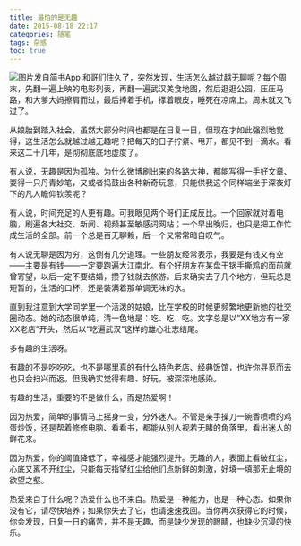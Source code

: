 ```yaml
---
title: 最怕的是无趣
date: 2015-08-18 22:17
categories: 随笔
tags: 杂感
toc: true
---
```

![图片发自简书App](http://upload-images.jianshu.io/upload_images/29336-fa3889556b041194.jpg)
和哥们住久了，突然发现，生活怎么越过越无聊呢？每个周末，先翻一遍上映的电影列表，再翻一遍武汉美食地图，然后逛逛公园，压压马路，和大爹大妈擦肩而过，最后捧着手机，撑着眼皮，睡死在凉席上。周末就又飞过了。

从娘胎到踏入社会，虽然大部分时间也都是在日复一日，但现在才如此强烈地觉得，这生活怎么就越过越无趣呢？把每天的日子拧紧、甩开，都见不到一滴水。看来这二十几年，是彻彻底底地虚度了。

有人说，无趣是因为孤独。为什么微博刷出来的各路大神，都能写得一手好文章、耍得一只丹青妙笔，又或者捣鼓出各种新奇玩意，只能供我这个同样端坐于深夜灯下的凡人瞻仰钦羡呢？

有人说，时间充足的人更有趣。可我眼见两个哥们正成反比。一个回家就对着电脑，刷遍各大社交、新闻、视频甚至敏感词网站；一个早出晚归，也只是把工作忙成生活的全部。前一个总是百无聊赖，后一个又常常暗自叹气。

有人说无聊是因为穷，这倒有几分道理。一些朋友经常表示，我要是有钱又有空——主要是有钱——一定要跑遍大江南北。有个好朋友在某盘干锅手撕鸡的面前就曾寄望，以后一定不要结婚，攒了钱就去旅游。后来确实去了几个地方，但玩总是短暂的，生活的口杯，还是装满着那单调无味的水。

直到我注意到大学同学里一个活泼的姑娘，比在学校的时候更频繁地更新她的社交圈动态。她的动态很单纯，清一色地是：吃、吃、吃。文字总是以“XX地方有一家XX老店”开头，然后以“吃遍武汉”这样的雄心壮志结尾。

多有趣的生活呀。

有趣的不是吃吃吃，也不是哪里真的有什么特色老店、经典饭馆，也许你寻觅而去也只会扫兴而返。但我确实觉得有趣、好玩，被深深地感染。

有趣的生活，重要的不是做什么，而是热爱啊！

因为热爱，简单的事情马上摇身一变，分外迷人。不管是亲手操刀一碗香喷喷的鸡蛋炒饭，还是帮着修修电脑、看看书，都能从别人视若无睹的角落里，看出迷人的鲜花来。

因为热爱，你的阈值降低了，幸福感才能强烈提升。无趣的人，表面上看破红尘，心底又离不开红尘，只能每天指望红尘给他们点新鲜的刺激，好填一填那无止境的欲望之壑。

热爱来自于什么呢？热爱什么也不来自。热爱是一种能力，也是一种心态。如果你没有它，请尽快培养；如果你失去了它，也请速速找回。当你再次获得它的时候，你会发现，日复一日的痛苦，并不是无趣，而是缺少发现的眼睛，也缺少沉浸的快乐。








